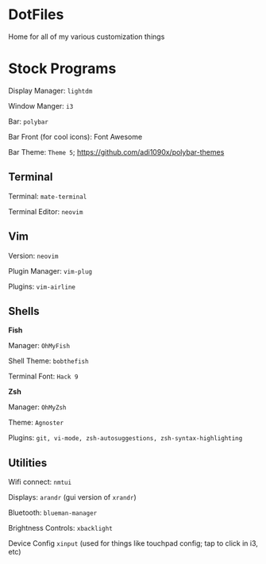 # DotFiles

Home for all of my various customization things

# Stock Programs

Display Manager: ```lightdm```

Window Manger: ```i3```

Bar: ```polybar```

Bar Front (for cool icons): Font Awesome

Bar Theme: ```Theme 5```; https://github.com/adi1090x/polybar-themes

## Terminal

Terminal: `mate-terminal`

Terminal Editor: ```neovim```

## Vim

Version: ```neovim```

Plugin Manager: `vim-plug`

Plugins: ```vim-airline```

## Shells
__Fish__

Manager: ```OhMyFish```

Shell Theme: ```bobthefish```

Terminal Font: ```Hack 9```

__Zsh__

Manager: ```OhMyZsh```

Theme: ```Agnoster```

Plugins: ```git, vi-mode, zsh-autosuggestions, zsh-syntax-highlighting```

## Utilities
Wifi connect: ```nmtui```

Displays: ```arandr``` (gui version of ```xrandr```)

Bluetooth: ```blueman-manager```

Brightness Controls: `xbacklight`

Device Config `xinput` (used for things like touchpad config; tap to click in i3, etc)

